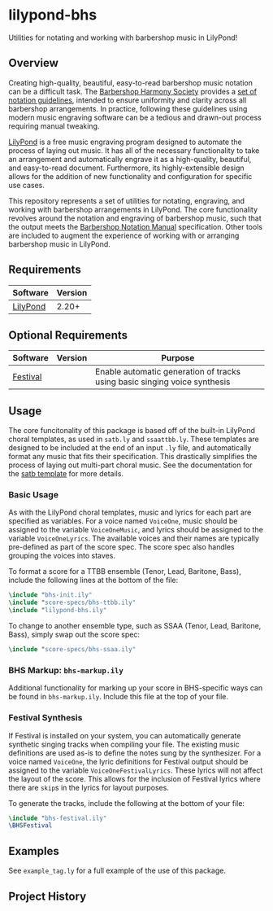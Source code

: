 # lilypond-bhs
Utilities for notating and working with barbershop music in LilyPond!

## Overview
Creating high-quality, beautiful, easy-to-read barbershop music notation can be a difficult task. The [Barbershop Harmony Society][1] provides a [set of notation guidelines][2], intended to ensure uniformity and clarity across all barbershop arrangements. In practice, following these guidelines using modern music engraving software can be a tedious and drawn-out process requiring manual tweaking.

[LilyPond][3] is a free music engraving program designed to automate the process of laying out music. It has all of the necessary functionality to take an arrangement and automatically engrave it as a high-quality, beautiful, and easy-to-read document. Furthermore, its highly-extensible design allows for the addition of new functionality and configuration for specific use cases.

This repository represents a set of utilities for notating, engraving, and working with barbershop arrangements in LilyPond. The core functionality revolves around the notation and engraving of barbershop music, such that the output meets the [Barbershop Notation Manual][2] specification. Other tools are included to augment the experience of working with or arranging barbershop music in LilyPond.

## Requirements
| Software      | Version |
|---------------|---------|
| [LilyPond][3] | 2.20+   |

## Optional Requirements
| Software | Version | Purpose                                                                   |
|----------|---------|---------------------------------------------------------------------------|
| [Festival][5] |         | Enable automatic generation of tracks using basic singing voice synthesis |

## Usage
The core funcitonality of this package is based off of the built-in LilyPond choral templates, as used in `satb.ly` and `ssaattbb.ly`. These templates are designed to be included at the end of an input `.ly` file, and automatically format any music that fits their specification. This drastically simplifies the process of laying out multi-part choral music. See the documentation for the [satb template][4] for more details.

<!-- TODO: Expand on the options this brings to the table; especially Key and Time -->

### Basic Usage

As with the LilyPond choral templates, music and lyrics for each part are specified as variables. For a voice named `VoiceOne`, music should be assigned to the variable `VoiceOneMusic`, and lyrics should be assigned to the variable `VoiceOneLyrics`. The available voices and their names are typically pre-defined as part of the score spec. The score spec also handles grouping the voices into staves.

To format a score for a TTBB ensemble (Tenor, Lead, Baritone, Bass), include the following lines at the bottom of the file:
```LilyPond
\include "bhs-init.ily"
\include "score-specs/bhs-ttbb.ily"
\include "lilypond-bhs.ily"
```

To change to another ensemble type, such as SSAA (Tenor, Lead, Baritone, Bass), simply swap out the score spec:
```LilyPond
\include "score-specs/bhs-ssaa.ily"
```

<!-- TODO: Document score specification -->

### BHS Markup: `bhs-markup.ily`
Additional functionality for marking up your score in BHS-specific ways can be found in `bhs-markup.ily`. Include this file at the top of your file.
<!-- TODO: Document available functions -->

### Festival Synthesis
If Festival is installed on your system, you can automatically generate synthetic singing tracks when compiling your file. The existing music definitions are used as-is to define the notes sung by the synthesizer. For a voice named `VoiceOne`, the lyric definitions for Festival output should be assigned to the variable `VoiceOneFestivalLyrics`. These lyrics will not affect the layout of the score. This allows for the inclusion of Festival lyrics where there are `skip`s in the lyrics for layout purposes.

To generate the tracks, include the following at the bottom of your file:
```LilyPond
\include "bhs-festival.ily"
\BHSFestival
```

## Examples
See `example_tag.ly` for a full example of the use of this package.
<!-- TODO: embed picture? -->
<!-- TODO: If I embed a picture, I should probably move this earlier... -->

## Project History
<!-- TODO: Fill this in to acknowledge reference inspirations and previous work -->


[1]: https://www.barbershop.org/
[2]: http://www.barbershop.org/files/documents/getandmakemusic/Barbershop%20Notation%20Manual.pdf
[3]: http://lilypond.org
[4]: https://lilypond.org/doc/v2.20/Documentation/learning/satb-template
[5]: http://festvox.org/festival/
